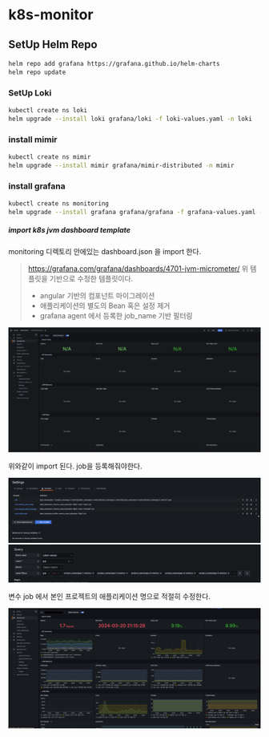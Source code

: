 # k8s-monitor

## SetUp Helm Repo

```sh
helm repo add grafana https://grafana.github.io/helm-charts
helm repo update
```

### SetUp Loki

```sh
kubectl create ns loki
helm upgrade --install loki grafana/loki -f loki-values.yaml -n loki
```

### install mimir

```sh
kubectl create ns mimir
helm upgrade --install mimir grafana/mimir-distributed -n mimir
```

### install grafana

```sh
kubectl create ns monitoring
helm upgrade --install grafana grafana/grafana -f grafana-values.yaml -n monitoring
```

##### import k8s jvm dashboard template

monitoring 디렉토리 안에있는 dashboard.json 을 import 한다.

> <https://grafana.com/grafana/dashboards/4701-jvm-micrometer/>
> 위 템플릿을 기반으로 수정한 템플릿이다.
>
> - angular 기반의 컴포넌트 마이그레이션
> - 애플리케이션의 별도의 Bean 혹은 설정 제거
> - grafana agent 에서 등록한 job_name 기반 필터링

![Alt text](image.png)

위와같이 import 된다. job을 등록해줘야한다.

![Alt text](image-1.png)
![Alt text](image-2.png)

변수 job 에서 본인 프로젝트의 애플리케이션 명으로 적절히 수정한다.

![Alt text](image-3.png)
